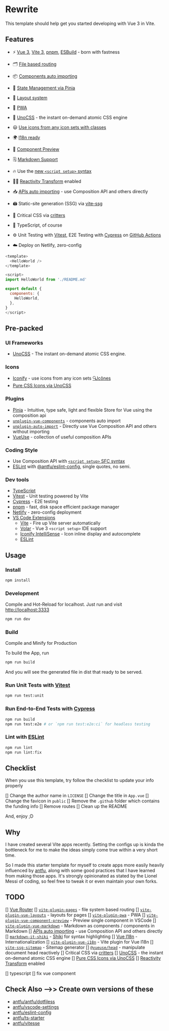 # Rewrite

This template should help get you started developing with Vue 3 in Vite.

## Features

- ⚡️ [Vue 3](https://github.com/vuejs/core), [Vite 3](https://github.com/vitejs/vite), [pnpm](https://pnpm.io/), [ESBuild](https://github.com/evanw/esbuild) - born with fastness

- 🗂 [File based routing](./src/pages)

- 📦 [Components auto importing](./src/components)

- 🍍 [State Management via Pinia](https://pinia.vuejs.org/)

- 📑 [Layout system](./src/layouts)

- 📲 [PWA](https://github.com/antfu/vite-plugin-pwa)

- 🎨 [UnoCSS](https://github.com/antfu/unocss) - the instant on-demand atomic CSS engine

- 😃 [Use icons from any icon sets with classes](https://github.com/antfu/unocss/tree/main/packages/preset-icons)

- 🌍 [I18n ready](./locales)

- 🔎 [Component Preview](https://github.com/johnsoncodehk/vite-plugin-vue-component-preview)

- 🗒 [Markdown Support](https://github.com/antfu/vite-plugin-vue-markdown)

- 🔥 Use the [new `<script setup>` syntax](https://github.com/vuejs/rfcs/pull/227)

- 🤙🏻 [Reactivity Transform](https://vuejs.org/guide/extras/reactivity-transform.html) enabled

- 📥 [APIs auto importing](https://github.com/antfu/unplugin-auto-import) - use Composition API and others directly

- 🖨 Static-site generation (SSG) via [vite-ssg](https://github.com/antfu/vite-ssg)

- 🦔 Critical CSS via [critters](https://github.com/GoogleChromeLabs/critters)

- 🦾 TypeScript, of course

- ⚙️ Unit Testing with [Vitest](https://github.com/vitest-dev/vitest), E2E Testing with [Cypress](https://cypress.io/) on [GitHub Actions](https://github.com/features/actions)

- ☁️ Deploy on Netlify, zero-config

```javascript
<template>
  <HelloWorld />
</template>

<script>
import HelloWorld from './README.md'

export default {
  components: {
    HelloWorld,
  },
}
</script>
```

## Pre-packed

### UI Frameworks

- [UnoCSS](https://github.com/antfu/unocss) - The instant on-demand atomic CSS engine.

### Icons

- [Iconify](https://iconify.design) - use icons from any icon sets [🔍Icônes](https://icones.netlify.app/)
- [Pure CSS Icons via UnoCSS](https://github.com/antfu/unocss/tree/main/packages/preset-icons)

### Plugins

- [Pinia](https://pinia.vuejs.org) - Intuitive, type safe, light and flexible Store for Vue using the composition api
- [`unplugin-vue-components`](https://github.com/antfu/unplugin-vue-components) - components auto import
- [`unplugin-auto-import`](https://github.com/antfu/unplugin-auto-import) - Directly use Vue Composition API and others without importing
- [VueUse](https://github.com/antfu/vueuse) - collection of useful composition APIs

### Coding Style

- Use Composition API with [`<script setup>` SFC syntax](https://github.com/vuejs/rfcs/pull/227)
- [ESLint](https://eslint.org/) with [@antfu/eslint-config](https://github.com/antfu/eslint-config), single quotes, no semi.

### Dev tools

- [TypeScript](https://www.typescriptlang.org/)
- [Vitest](https://github.com/vitest-dev/vitest) - Unit testing powered by Vite
- [Cypress](https://cypress.io/) - E2E testing
- [pnpm](https://pnpm.js.org/) - fast, disk space efficient package manager
- [Netlify](https://www.netlify.com/) - zero-config deployment
- [VS Code Extensions](./.vscode/extensions.json)
  - [Vite](https://marketplace.visualstudio.com/items?itemName=antfu.vite) - Fire up Vite server automatically
  - [Volar](https://marketplace.visualstudio.com/items?itemName=Vue.volar) - Vue 3 `<script setup>` IDE support
  - [Iconify IntelliSense](https://marketplace.visualstudio.com/items?itemName=antfu.iconify) - Icon inline display and autocomplete
  - [ESLint](https://marketplace.visualstudio.com/items?itemName=dbaeumer.vscode-eslint)
  
## Usage

### Install

```sh
npm install
```

### Development

Compile and Hot-Reload for localhost. Just run and visit <http://localhost:3333>

```sh
npm run dev
```

### Build

Compile and Minify for Production

To build the App, run

```sh
npm run build
```

And you will see the generated file in dist that ready to be served.

### Run Unit Tests with [Vitest](https://vitest.dev/)

```sh
npm run test:unit
```

### Run End-to-End Tests with [Cypress](https://www.cypress.io/)

```sh
npm run build
npm run test:e2e # or `npm run test:e2e:ci` for headless testing
```

### Lint with [ESLint](https://eslint.org/)

```sh
npm run lint
npm run lint:fix
```

## Checklist

When you use this template, try follow the checklist to update your info properly

[] Change the author name in `LICENSE`
[] Change the title in `App.vue`
[] Change the favicon in `public`
[] Remove the `.github` folder which contains the funding info
[] Remove routes
[] Clean up the README

And, enjoy ;D

## Why

I have created several Vite apps recently. Setting the configs up is kinda the bottleneck for me to make the ideas simply come true within a very short time.

So I made this starter template for myself to create apps more easily heavily influenced by [antfu](https://github.com/antfu/vitesse), along with some good practices that I have learned from making those apps. It's strongly opinionated as stated by the Lionel Messi of coding, so feel free to tweak it or even maintain your own forks.

## TODO

[] [Vue Router](https://github.com/vuejs/router)
  [] [`vite-plugin-pages`](https://github.com/hannoeru/vite-plugin-pages) - file system based routing
  [] [`vite-plugin-vue-layouts`](https://github.com/JohnCampionJr/vite-plugin-vue-layouts) - layouts for pages
[] [`vite-plugin-pwa`](https://github.com/antfu/vite-plugin-pwa) - PWA
[] [`vite-plugin-vue-component-preview`](https://github.com/johnsoncodehk/vite-plugin-vue-component-preview) - Preview single component in VSCode
[] [`vite-plugin-vue-markdown`](https://github.com/antfu/vite-plugin-vue-markdown) - Markdown as components / components in Markdown
[] [APIs auto importing](https://github.com/antfu/unplugin-auto-import) - use Composition API and others directly
[] [`markdown-it-shiki`](https://github.com/antfu/markdown-it-shiki) - [Shiki](https://github.com/shikijs/shiki) for syntax highlighting
[] [Vue I18n](https://github.com/intlify/vue-i18n-next) - Internationalization
[] [`vite-plugin-vue-i18n`](https://github.com/intlify/bundle-tools/tree/main/packages/vite-plugin-vue-i18n) - Vite plugin for Vue I18n
[] [`vite-ssg-sitemap`](https://github.com/jbaubree/vite-ssg-sitemap) - Sitemap generator
[] [`@vueuse/head`](https://github.com/vueuse/head) - manipulate document head reactively
[] Critical CSS via [critters](https://github.com/GoogleChromeLabs/critters)
[] [UnoCSS](https://github.com/antfu/unocss) - the instant on-demand atomic CSS engine
[] [Pure CSS Icons via UnoCSS](https://github.com/antfu/unocss/tree/main/packages/preset-icons)
[] [Reactivity Transform](https://vuejs.org/guide/extras/reactivity-transform.html) enabled

[] typescript
[] fix vue component

## Check Also -->> Create own versions of these

- [antfu/antfu/dotfiless](https://vuejs.org/guide/extras/reactivity-transform.html)
- [antfu/vscode-settings](https://vuejs.org/guide/extras/reactivity-transform.html)
- [antfu/eslint-config](https://vuejs.org/guide/extras/reactivity-transform.html)
- [antfu/ts-starter](https://vuejs.org/guide/extras/reactivity-transform.html)
- [antfu/vitesse](https://vuejs.org/guide/extras/reactivity-transform.html)
